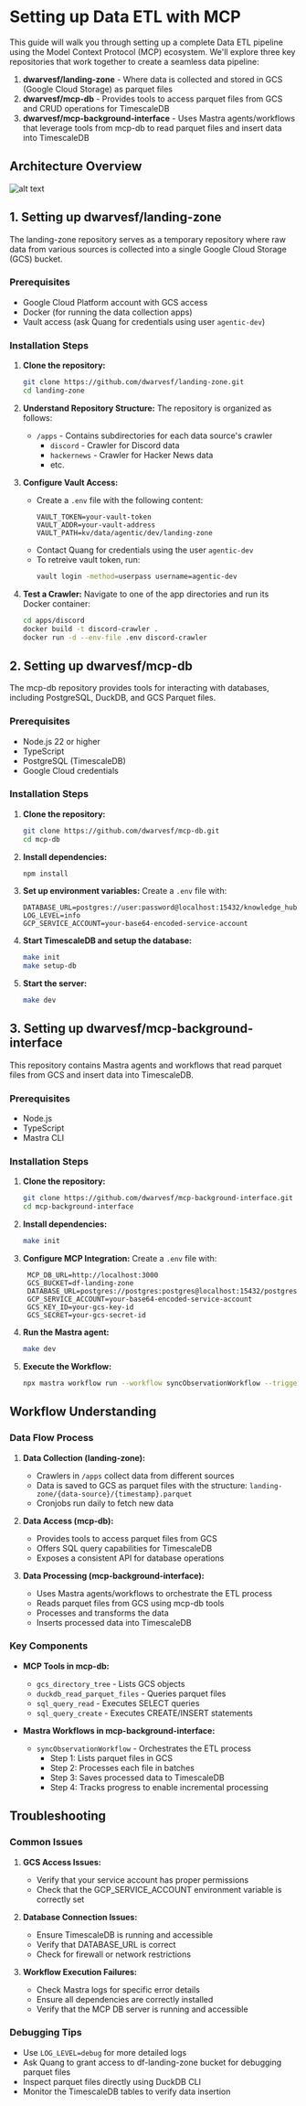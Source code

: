 # Setting up Data ETL with MCP

This guide will walk you through setting up a complete Data ETL pipeline using the Model Context Protocol (MCP) ecosystem. We'll explore three key repositories that work together to create a seamless data pipeline:

1. **dwarvesf/landing-zone** - Where data is collected and stored in GCS (Google Cloud Storage) as parquet files
2. **dwarvesf/mcp-db** - Provides tools to access parquet files from GCS and CRUD operations for TimescaleDB
3. **dwarvesf/mcp-background-interface** - Uses Mastra agents/workflows that leverage tools from mcp-db to read parquet files and insert data into TimescaleDB

## Architecture Overview

![alt text](assets/etl.png)

## 1. Setting up dwarvesf/landing-zone

The landing-zone repository serves as a temporary repository where raw data from various sources is collected into a single Google Cloud Storage (GCS) bucket.

### Prerequisites
- Google Cloud Platform account with GCS access
- Docker (for running the data collection apps)
- Vault access (ask Quang for credentials using user `agentic-dev`)

### Installation Steps

1. **Clone the repository:**
   ```bash
   git clone https://github.com/dwarvesf/landing-zone.git
   cd landing-zone
   ```

2. **Understand Repository Structure:**
   The repository is organized as follows:
   - `/apps` - Contains subdirectories for each data source's crawler
     - `discord` - Crawler for Discord data
     - `hackernews` - Crawler for Hacker News data
     - etc.

3. **Configure Vault Access:**
   - Create a `.env` file with the following content:
     ```
     VAULT_TOKEN=your-vault-token
     VAULT_ADDR=your-vault-address
     VAULT_PATH=kv/data/agentic/dev/landing-zone
     ```
   - Contact Quang for credentials using the user `agentic-dev`
   - To retreive vault token, run:
     ```bash
     vault login -method=userpass username=agentic-dev
     ```

4. **Test a Crawler:**
   Navigate to one of the app directories and run its Docker container:
   ```bash
   cd apps/discord
   docker build -t discord-crawler .
   docker run -d --env-file .env discord-crawler
   ```

## 2. Setting up dwarvesf/mcp-db

The mcp-db repository provides tools for interacting with databases, including PostgreSQL, DuckDB, and GCS Parquet files.

### Prerequisites
- Node.js 22 or higher
- TypeScript
- PostgreSQL (TimescaleDB)
- Google Cloud credentials

### Installation Steps

1. **Clone the repository:**
   ```bash
   git clone https://github.com/dwarvesf/mcp-db.git
   cd mcp-db
   ```

2. **Install dependencies:**
   ```bash
   npm install
   ```

3. **Set up environment variables:**
   Create a `.env` file with:
   ```
   DATABASE_URL=postgres://user:password@localhost:15432/knowledge_hub
   LOG_LEVEL=info
   GCP_SERVICE_ACCOUNT=your-base64-encoded-service-account
   ```

4. **Start TimescaleDB and setup the database:**
   ```bash
   make init
   make setup-db
   ```

5. **Start the server:**
   ```bash
   make dev
   ```

## 3. Setting up dwarvesf/mcp-background-interface

This repository contains Mastra agents and workflows that read parquet files from GCS and insert data into TimescaleDB.

### Prerequisites
- Node.js
- TypeScript
- Mastra CLI

### Installation Steps

1. **Clone the repository:**
   ```bash
   git clone https://github.com/dwarvesf/mcp-background-interface.git
   cd mcp-background-interface
   ```

2. **Install dependencies:**
   ```bash
   make init
   ```

3. **Configure MCP Integration:**
   Create a `.env` file with:
   ```
    MCP_DB_URL=http://localhost:3000
    GCS_BUCKET=df-landing-zone
    DATABASE_URL=postgres://postgres:postgres@localhost:15432/postgres
    GCP_SERVICE_ACCOUNT=your-base64-encoded-service-account
    GCS_KEY_ID=your-gcs-key-id
    GCS_SECRET=your-gcs-secret-id
   ```
4. **Run the Mastra agent:**
   ```bash
   make dev
   ```

5. **Execute the Workflow:**
   ```bash
   npx mastra workflow run --workflow syncObservationWorkflow --trigger '{"topic":"hackernews"}'
   ```

## Workflow Understanding

### Data Flow Process

1. **Data Collection (landing-zone):**
   - Crawlers in `/apps` collect data from different sources
   - Data is saved to GCS as parquet files with the structure: `landing-zone/{data-source}/{timestamp}.parquet`
   - Cronjobs run daily to fetch new data

2. **Data Access (mcp-db):**
   - Provides tools to access parquet files from GCS
   - Offers SQL query capabilities for TimescaleDB
   - Exposes a consistent API for database operations

3. **Data Processing (mcp-background-interface):**
   - Uses Mastra agents/workflows to orchestrate the ETL process
   - Reads parquet files from GCS using mcp-db tools
   - Processes and transforms the data
   - Inserts processed data into TimescaleDB

### Key Components

- **MCP Tools in mcp-db:**
  - `gcs_directory_tree` - Lists GCS objects
  - `duckdb_read_parquet_files` - Queries parquet files
  - `sql_query_read` - Executes SELECT queries
  - `sql_query_create` - Executes CREATE/INSERT statements

- **Mastra Workflows in mcp-background-interface:**
  - `syncObservationWorkflow` - Orchestrates the ETL process
    - Step 1: Lists parquet files in GCS
    - Step 2: Processes each file in batches
    - Step 3: Saves processed data to TimescaleDB
    - Step 4: Tracks progress to enable incremental processing

## Troubleshooting

### Common Issues

1. **GCS Access Issues:**
   - Verify that your service account has proper permissions
   - Check that the GCP_SERVICE_ACCOUNT environment variable is correctly set

2. **Database Connection Issues:**
   - Ensure TimescaleDB is running and accessible
   - Verify that DATABASE_URL is correct
   - Check for firewall or network restrictions

3. **Workflow Execution Failures:**
   - Check Mastra logs for specific error details
   - Ensure all dependencies are correctly installed
   - Verify that the MCP DB server is running and accessible

### Debugging Tips

- Use `LOG_LEVEL=debug` for more detailed logs
- Ask Quang to grant access to df-landing-zone bucket for debugging parquet files
- Inspect parquet files directly using DuckDB CLI
- Monitor the TimescaleDB tables to verify data insertion